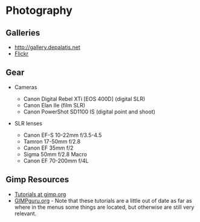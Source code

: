 Photography
===========

Galleries
---------

* http://gallery.depalatis.net
* [Flickr](http://www.flickr.com/photos/16805364@N00/)

Gear
----

* Cameras

  * Canon Digital Rebel XTi [EOS 400D] (digital SLR)
  * Canon Elan IIe (film SLR)
  * Canon PowerShot SD1100 IS (digital point and shoot)

* SLR lenses

  * Canon EF-S 10-22mm f/3.5-4.5
  * Tamron 17-50mm f/2.8
  * Canon EF 35mm f/2
  * Sigma 50mm f/2.8 Macro
  * Canon EF 70-200mm f/4L

Gimp Resources
--------------

* [Tutorials at gimp.org][GIMP tutorials]
* [GIMPguru.org][] - Note that these tutorials are a little out of
  date as far as where in the menus some things are located, but
  otherwise are still very relevant.

[GIMP tutorials]: http://www.gimp.org/tutorials
[GIMPguru.org]: http://www.gimpguru.org

